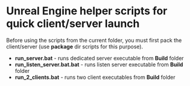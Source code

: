 # Unreal Engine helper scripts for quick client/server launch

Before using the scripts from the current folder, you must first pack the client/server (use **package** dir scripts for this purpose).

* **run_server.bat** - runs dedicated server executable from **Build** folder
* **run_listen_server.bat.bat** - runs listen server executable from **Build** folder
* **run_2_clients.bat** - runs two client executables from **Build** folder

